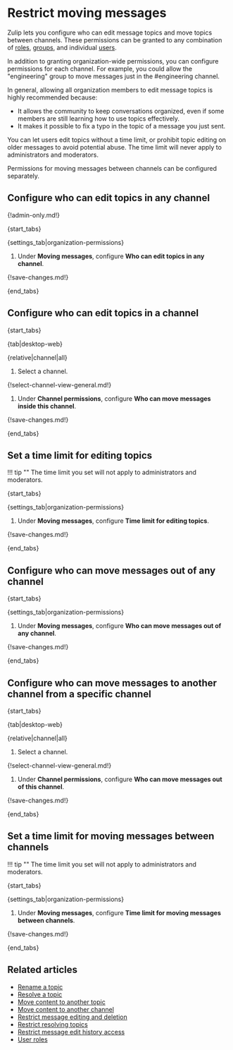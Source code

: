 # Restrict moving messages

Zulip lets you configure who can edit message topics and move topics between
channels. These permissions can be granted to any combination of
[roles](/help/user-roles), [groups](/help/user-groups), and individual
[users](/help/introduction-to-users).

In addition to granting organization-wide permissions, you can configure
permissions for each channel. For example, you could allow the "engineering"
group to move messages just in the #engineering channel.

In general, allowing all organization members to edit message topics is highly
recommended because:

- It allows the community to keep conversations organized, even if some members
  are still learning how to use topics effectively.
- It makes it possible to fix a typo in the topic of a message you just sent.

You can let users edit topics without a time limit, or prohibit topic editing on
older messages to avoid potential abuse. The time limit will never apply to
administrators and moderators.

Permissions for moving messages between channels can be configured separately.

## Configure who can edit topics in any channel

{!admin-only.md!}

{start_tabs}

{settings_tab|organization-permissions}

1. Under **Moving messages**, configure **Who can edit topics in any channel**.

{!save-changes.md!}

{end_tabs}

## Configure who can edit topics in a channel

{start_tabs}

{tab|desktop-web}

{relative|channel|all}

1. Select a channel.

{!select-channel-view-general.md!}

1. Under **Channel permissions**, configure **Who can move messages inside this
   channel**.

{!save-changes.md!}

{end_tabs}

## Set a time limit for editing topics

!!! tip ""
    The time limit you set will not apply to administrators and moderators.

{start_tabs}

{settings_tab|organization-permissions}

1. Under **Moving messages**, configure **Time limit for editing topics**.

{!save-changes.md!}

{end_tabs}

## Configure who can move messages out of any channel

{start_tabs}

{settings_tab|organization-permissions}

1. Under **Moving messages**, configure **Who can move messages out of any channel**.

{!save-changes.md!}

{end_tabs}

## Configure who can move messages to another channel from a specific channel

{start_tabs}

{tab|desktop-web}

{relative|channel|all}

1. Select a channel.

{!select-channel-view-general.md!}

1. Under **Channel permissions**, configure **Who can move messages out of this
   channel**.

{!save-changes.md!}

{end_tabs}


## Set a time limit for moving messages between channels

!!! tip ""
    The time limit you set will not apply to administrators and moderators.

{start_tabs}

{settings_tab|organization-permissions}

1. Under **Moving messages**, configure **Time limit for  moving messages
   between channels**.

{!save-changes.md!}

{end_tabs}

## Related articles

* [Rename a topic](/help/rename-a-topic)
* [Resolve a topic](/help/resolve-a-topic)
* [Move content to another topic](/help/move-content-to-another-topic)
* [Move content to another channel](/help/move-content-to-another-channel)
* [Restrict message editing and deletion](/help/restrict-message-editing-and-deletion)
* [Restrict resolving topics](/help/restrict-resolving-topics)
* [Restrict message edit history access](/help/restrict-message-edit-history-access)
* [User roles](/help/user-roles)
